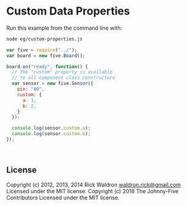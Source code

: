 <!--remove-start-->

# Custom Data Properties

<!--remove-end-->








Run this example from the command line with:
```bash
node eg/custom-properties.js
```


```javascript
var five = require("../");
var board = new five.Board();

board.on("ready", function() {
  // The "custom" property is available
  // to all component class constructors
  var sensor = new five.Sensor({
    pin: "A0",
    custom: {
      a: 1,
      b: 2,
    }
  });

  console.log(sensor.custom.a);
  console.log(sensor.custom.b);
});

```








&nbsp;

<!--remove-start-->

## License
Copyright (c) 2012, 2013, 2014 Rick Waldron <waldron.rick@gmail.com>
Licensed under the MIT license.
Copyright (c) 2018 The Johnny-Five Contributors
Licensed under the MIT license.

<!--remove-end-->
